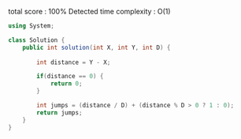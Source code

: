 total score : 100%
Detected time complexity : O(1)

```C#
using System;

class Solution {
    public int solution(int X, int Y, int D) {
               
        int distance = Y - X;

        if(distance == 0) {
            return 0;
        }

        int jumps = (distance / D) + (distance % D > 0 ? 1 : 0);
        return jumps;
    }
}
```
